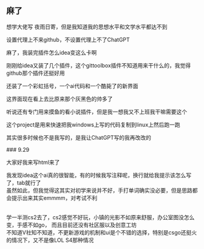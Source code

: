 ## 麻了

<p>想学大佬写 夜雨日寄，但是我知道我的思想水平和文学水平都达不到</p>
<p> 设置代理上不来github，不设置代理上不了ChatGPT</p>
<p> 麻了，我装完插件怎么idea变这么卡啊</p>
<p>刚刚给idea又装了几个插件，这个gittoolbox插件不知道用来干什么的，我觉得github那个插件还挺好用</p>
<p>还装了一个彩虹括号，一个ai代码和一个酷毙了的新界面</p>
<p>这界面现在看上去比原来那个灰黑色的帅多了</p>
<p>听说还有专门用来摸鱼的看小说插件，但是我一想我又不上班我干嘛需要这个</p>
<p>这个project是用来快速把我windows上写的代码复制到linux上然后跑一跑</p>
<p>其实很多时候也不是我写的，是我让ChatGPT写的我再改改的</p>

<p></p>
### 9.29
<p>大家好我来写html来了</p>
<p>我发现idea这个ai真的很智能，有的时候我写注释呢，换行就给我提示该怎么写了，tab就行了
<br>虽然如此，但我觉得这其实对初学来说并不好，手打单词确实没必要，但是思路都会提示出来其实emmmm，对考试不利</p>
<p><br>学一半测cs2去了，cs2感觉不好玩，小镇的光影不如原来舒服，办公室图没怎么变，手感不如go，
而且目前还没有社区服以及创意工坊
<br>不知道V社知不知道，不更新游戏的机制和ui是个不错的选择，特别是csgo还挺火的情况下，又不是像LOL S4那种情况</p>
